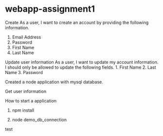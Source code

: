 # webapp-assignment1

Create As a user, I want to create an account by providing the following information.
  1.  Email Address
  2.  Password
  3. First Name
  4. Last Name

Update user information
As a user, I want to update my account information. I should only be allowed to update the following fields.
    1. First Name
    2. Last Name
    3. Password

Created a node application with mysql database.

Get user information

How to start a application

1. npm install

2. node demo_db_connection

test
